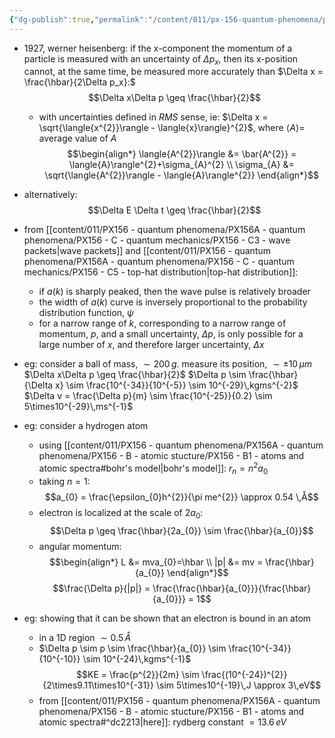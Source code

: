 ```yaml
---
{"dg-publish":true,"permalink":"/content/011/px-156-quantum-phenomena/px-156-a-quantum-phenomena/px-156-c-quantum-mechanics/px-156-c6-the-uncertainty-principle/","noteIcon":"1","created":"2025-08-27T13:14:00.853+01:00","updated":"2024-11-26T20:02:05.000+00:00"}
---
```



- $1927$, werner heisenberg: if the x-component the momentum of a particle is measured with an uncertainty of $\Delta p_x$, then its x-position cannot, at the same time, be measured more accurately than $\Delta x = \frac{\hbar}{2\Delta p_x}:$  
$$\Delta x\Delta p \geq \frac{\hbar}{2}$$
	- with uncertainties defined in *RMS* sense, ie: $\Delta x = \sqrt{\langle{x^{2}}\rangle - \langle{x}\rangle}^{2}$, where $\langle{A}\rangle=$ average value of $A$
$$\begin{align*}
	\langle{A^{2}}\rangle &= \bar{A^{2}} = \langle{A}\rangle^{2}+\sigma_{A}^{2} \\
	\sigma_{A} &= \sqrt{\langle{A^{2}}\rangle - \langle{A}\rangle^{2}}
\end{align*}$$
- alternatively: 
$$\Delta E \Delta t \geq \frac{\hbar}{2}$$
- from [[content/011/PX156 - quantum phenomena/PX156A - quantum phenomena/PX156 - C - quantum mechanics/PX156 - C3 - wave packets\|wave packets]] and [[content/011/PX156 - quantum phenomena/PX156A - quantum phenomena/PX156 - C - quantum mechanics/PX156 - C5 - top-hat distribution\|top-hat distribution]]:
	- if $a(k)$ is sharply peaked, then the wave pulse is relatively broader
	- the width of $a(k)$ curve is inversely proportional to the probability distribution function, $\psi$
	- for a narrow range of $k$, corresponding to a narrow range of momentum, $p$, and a small uncertainty, $\Delta p$, is only possible for a large number of $x$, and therefore larger uncertainty, $\Delta x$

- eg: consider a ball of mass, $\sim200\,g$. measure its position, $\sim\pm 10\,\mu m$
	$\Delta x\Delta p \geq \frac{\hbar}{2}$
	$\Delta p \sim \frac{\hbar}{\Delta x} \sim \frac{10^{-34}}{10^{-5}} \sim 10^{-29}\,kgms^{-2}$ 
	$\Delta v = \frac{\Delta p}{m} \sim \frac{10^{-25}}{0.2} \sim 5\times10^{-29}\,ms^{-1}$

- eg: consider a hydrogen atom
	- using [[content/011/PX156 - quantum phenomena/PX156A - quantum phenomena/PX156 - B - atomic stucture/PX156 - B1 - atoms and atomic spectra#bohr's model\|bohr's model]]: $r_{n}=n^{2}a_{0}$
	- taking $n=1:$ 
	$$a_{0} = \frac{\epsilon_{0}h^{2}}{\pi me^{2}} \approx 0.54 \,Å$$
	- electron is localized at the scale of $2a_{0}:$ 
	$$\Delta p \geq \frac{\hbar}{2a_{0}} \sim \frac{\hbar}{a_{0}}$$
	- angular momentum: 
$$\begin{align*}
	L &= mva_{0}=\hbar \\
	|p| &= mv = \frac{\hbar}{a_{0}} 
\end{align*}$$
$$\frac{\Delta p}{|p|} = \frac{\frac{\hbar}{a_{0}}}{\frac{\hbar}{a_{0}}} = 1$$

- eg: showing that it can be shown that an electron is bound in an atom
	- in a 1D region $\sim 0.5\,Å$
	- $\Delta p \sim p \sim \frac{\hbar}{a_{0}} \sim \frac{10^{-34}}{10^{-10}} \sim 10^{-24}\,kgms^{-1}$
	$$KE = \frac{p^{2}}{2m} \sim \frac{(10^{-24})^{2}}{2\times9.11\times10^{-31}} \sim 5\times10^{-19}\,J \approx 3\,eV$$
	- from [[content/011/PX156 - quantum phenomena/PX156A - quantum phenomena/PX156 - B - atomic stucture/PX156 - B1 - atoms and atomic spectra#^dc2213\|here]]: rydberg constant $=13.6\,eV$

